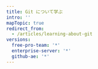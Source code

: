 ```yaml
---
title: Git について学ぶ
intro: ''
mapTopic: true
redirect_from:
  - /articles/learning-about-git
versions:
  free-pro-team: '*'
  enterprise-server: '*'
  github-ae: '*'
---
```


